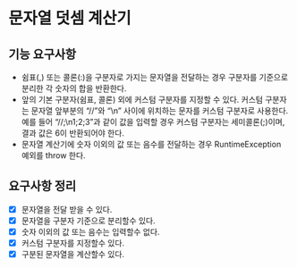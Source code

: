 # 문자열 덧셈 계산기 

## 기능 요구사항
- 쉼표(,) 또는 콜론(:)을 구분자로 가지는 문자열을 전달하는 경우 구분자를 기준으로 분리한 각 숫자의 합을 반환한다.
- 앞의 기본 구분자(쉼표, 콜론) 외에 커스텀 구분자를 지정할 수 있다. 커스텀 구분자는 문자열 앞부분의 “//”와 “\n” 사이에 위치하는 문자를 커스텀 구분자로 사용한다. 예를 들어 “//;\n1;2;3”과 같이 값을 입력할 경우 커스텀 구분자는 세미콜론(;)이며, 결과 값은 6이 반환되어야 한다.
- 문자열 계산기에 숫자 이외의 값 또는 음수를 전달하는 경우 RuntimeException 예외를 throw 한다.

## 요구사항 정리
- [x] 문자열을 전달 받을 수 있다. 
- [x] 문자열을 구분자 기준으로 분리할수 있다.
- [x] 숫자 이외의 값 또는 음수는 입력할수 없다. 
- [x] 커스텀 구분자를 지정할수 있다.
- [x] 구분된 문자열을 계산할수 있다.

